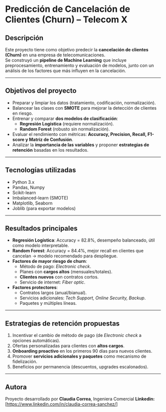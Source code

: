 
#  **Predicción de Cancelación de Clientes (Churn) – Telecom X**

##  Descripción
Este proyecto tiene como objetivo predecir la **cancelación de clientes (Churn)** en una empresa de telecomunicaciones.  
Se construyó un **pipeline de Machine Learning** que incluye preprocesamiento, entrenamiento y evaluación de modelos, junto con un análisis de los factores que más influyen en la cancelación.

---

##  Objetivos del proyecto
- Preparar y limpiar los datos (tratamiento, codificación, normalización).
- Balancear las clases con **SMOTE** para mejorar la detección de clientes en riesgo.
- Entrenar y comparar **dos modelos de clasificación**:
  - **Regresión Logística** (requiere normalización).
  - **Random Forest** (robusto sin normalización).
- Evaluar el rendimiento con métricas: **Accuracy, Precision, Recall, F1-score y Matriz de Confusión**.
- Analizar la **importancia de las variables** y proponer **estrategias de retención** basadas en los resultados.

---

##  Tecnologías utilizadas
- Python 3.x  
- Pandas, Numpy  
- Scikit-learn  
- Imbalanced-learn (SMOTE)  
- Matplotlib, Seaborn  
- Joblib (para exportar modelos)  

---

##  Resultados principales
- **Regresión Logística**: Accuracy = 82.8%, desempeño balanceado, útil como modelo interpretable.
- **Random Forest**: Accuracy = 84.4%, mejor recall en clientes que cancelan → modelo recomendado para despliegue.
- **Factores de mayor riesgo de churn**:
  - Método de pago: *Electronic check*.
  - Planes con **cargos altos** (mensuales/totales).
  - **Clientes nuevos** con contratos cortos.
  - Servicio de internet: *Fiber optic*.
- **Factores protectores**:
  - Contratos largos (anual/bianual).
  - Servicios adicionales: *Tech Support, Online Security, Backup*.
  - Paquetes y múltiples líneas.

---

##  Estrategias de retención propuestas
1. Incentivar el cambio de método de pago (de *Electronic check* a opciones automáticas).
2. Ofertas personalizadas para clientes con **altos cargos**.
3. **Onboarding proactivo** en los primeros 90 días para nuevos clientes.
4. Promover **servicios adicionales y paquetes** como mecanismo de fidelización.
5. Beneficios por permanencia (descuentos, upgrades escalonados).


---

##  Autora
Proyecto desarrollado por **Claudia Correa**, Ingeniera Comercial
**Linkedin:** [https://www.linkedin.com/in/claudia-correa-sanchez/]  

